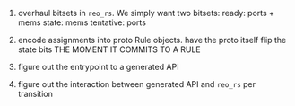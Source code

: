 1. overhaul bitsets in `reo_rs`. We simply want two bitsets:
	ready: ports + mems
	state: mems
	tentative: ports

2. encode assignments into proto Rule objects. have the proto itself 
	flip the state bits THE MOMENT IT COMMITS TO A RULE

3. figure out the entrypoint to a generated API

4. figure out the interaction between generated API and `reo_rs` per transition
